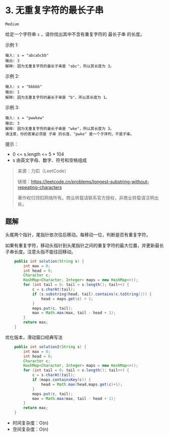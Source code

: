 # 3. 无重复字符的最长子串

`Medium`

给定一个字符串 `s` ，请你找出其中不含有重复字符的 最长子串 的长度。

示例 1:
```
输入: s = "abcabcbb"
输出: 3
解释: 因为无重复字符的最长子串是 "abc"，所以其长度为 3。
```
示例 2:
```
输入: s = "bbbbb"
输出: 1
解释: 因为无重复字符的最长子串是 "b"，所以其长度为 1。
```
示例 3:
```
输入: s = "pwwkew"
输出: 3
解释: 因为无重复字符的最长子串是 "wke"，所以其长度为 3。
请注意，你的答案必须是 子串 的长度，"pwke" 是一个子序列，不是子串。
```
提示：

* 0 <= s.length <= 5 * 104
* s 由英文字母、数字、符号和空格组成

> 来源：力扣（LeetCode）
> 
> 链接：https://leetcode.cn/problems/longest-substring-without-repeating-characters
> 
> 著作权归领扣网络所有。商业转载请联系官方授权，非商业转载请注明出处。

## 题解

头尾两个指针，尾指针依次往后移动。每移动一位，判断是否有重复字符。

如果有重复字符，移动头指针到头尾指针之间的重复字符的最大位置，并更新最长子串长度。注意头指不能往回移动。

```java
    public int solution(String s) {
        int max = 0;
        int head = 0;
        Character c;
        HashMap<Character, Integer> maps = new HashMap<>();
        for (int tail = 0; tail < s.length(); tail++) {
            c = s.charAt(tail);
            if (s.substring(head, tail).contains(c.toString())) {
                head = maps.get(c) + 1;
            }
            maps.put(c, tail);
            max = Math.max(max, tail - head + 1);
        }
        return max;
    }
```

优化版本，滑动窗口经典写法

```java
    public int solution2(String s) {
        int max = 0;
        int head = 0;
        Character c;
        HashMap<Character, Integer> maps = new HashMap<>();
        for (int tail = 0; tail < s.length(); tail++) {
            c = s.charAt(tail);
            if (maps.containsKey(c)) {
                head = Math.max(head,maps.get(c)+1);
            }
            maps.put(c, tail);
            max = Math.max(max, tail - head + 1);
        }
        return max;
    }
```

* 时间复杂度：O(n)
* 空间复杂度：O(n)